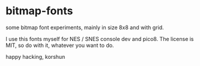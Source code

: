 # bitmap-fonts
some bitmap font experiments, mainly in size 8x8 and with grid.

I use this fonts myself for NES / SNES console dev and pico8. 
The license is MIT, so do with it, whatever you want to do. 

happy hacking, 
korshun 
